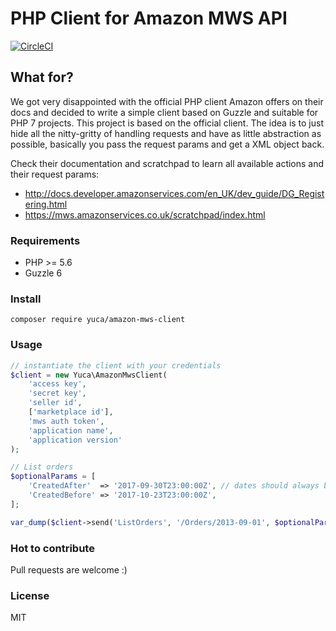 # PHP Client for Amazon MWS API

[![CircleCI](https://circleci.com/gh/thiagomarini/royal-mail-client.svg?style=svg)](https://circleci.com/gh/thiagomarini/royal-mail-client)

## What for?

We got very disappointed with the official PHP client Amazon offers on their docs and decided to write a simple client based on Guzzle and suitable for PHP 7 projects.
This project is based on the official client.
The idea is to just hide all the nitty-gritty of handling requests and have as little abstraction as possible, basically you pass the request params and get a XML object back.

Check their documentation and scratchpad to learn all available actions and their request params:
* http://docs.developer.amazonservices.com/en_UK/dev_guide/DG_Registering.html
* https://mws.amazonservices.co.uk/scratchpad/index.html
     
### Requirements

* PHP >= 5.6
* Guzzle 6

### Install
`composer require yuca/amazon-mws-client`

### Usage
```php
// instantiate the client with your credentials
$client = new Yuca\AmazonMwsClient(
    'access key',
    'secret key',
    'seller id',
    ['marketplace id'],
    'mws auth token',
    'application name',
    'application version'
);

// List orders
$optionalParams = [
    'CreatedAfter'  => '2017-09-30T23:00:00Z', // dates should always be in ISO8601 format
    'CreatedBefore' => '2017-10-23T23:00:00Z',
];

var_dump($client->send('ListOrders', '/Orders/2013-09-01', $optionalParams));
```

### Hot to contribute

Pull requests are welcome :)

### License
MIT
